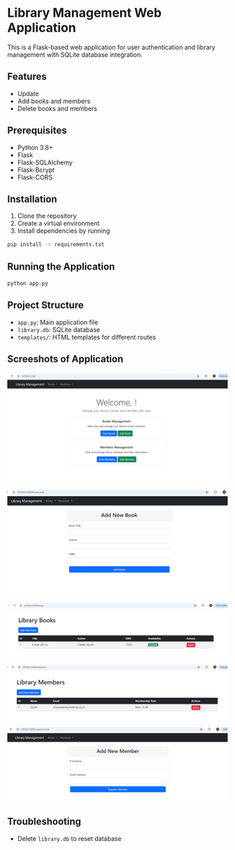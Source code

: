 # Library Management Web Application

This is a Flask-based web application for user authentication and library management with SQLite database integration.

## Features
- Update
- Add books and members
- Delete books and members

## Prerequisites
- Python 3.8+
- Flask
- Flask-SQLAlchemy
- Flask-Bcrypt
- Flask-CORS

## Installation
1. Clone the repository
2. Create a virtual environment
3. Install dependencies by running
```bash
pip install -r requirements.txt
```
   


## Running the Application
```bash
python app.py
```

## Project Structure
- `app.py`: Main application file
- `library.db`: SQLite database
- `templates/`: HTML templates for different routes

  
## Screeshots of Application
![Home Page](1.png)

![Home Page](2.png)

![Home Page](3.png)

![Home Page](4.png)

![Home Page](5.png)

## Troubleshooting
- Delete `library.db` to reset database
